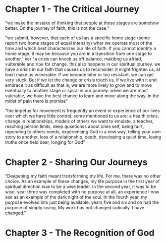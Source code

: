 # Chapter 1 - The Critical Journey
"we make the mistake of thinking that people at those stages are somehow better. On the journey of faith, this is not the case."

"we submit, however, that each of us has a specific home stage (some report two home stages of equal intensity) wher we operate most of the time and which best characterizes our life of faith. If you cannot identify a home stage, it may be because you are  in a transition from one stage to another."
ver
"a crisis can knock us off balance, makibng us afriad, vulterable and ripe for change. this also happens in our spiritual journey. we have a crisis in our faith that causes us to reconsider. it might frighten us, at least make us vulnerable. If we become biter or too resistant, we can get very stuck. But if we let the change or crisis touch us, if we live with it and embrace it as difficult as that is, we are more likely to grow and to move eventually to another stage or spiral in our journey. when we are most vulerable, we have the best chance to learn and move along the way. in the midst of pain there is promise"

"the impetus for movement is frequently an event or experience of our lives over which we have little control. some mentioned to us are: a health crisis, change in relationships, models of others we want to emulate, a teacher, reaching person limits, deep qusetionss about ones self, being hurt, reponding to others needs, experiencing God in a new way, telling your own story to another, loss of a relationship, death, developing a quiet time, losing truths once held dear, longing for God"

# Chapter 2 - Sharing Our Journeys

"Deepening my faith meant transforming my life. For me, there was no other choice. As an example of these changes, my life purpose in the first year of spiritual direction was to be a wise leader. In the second year, it was to be wise. year three was completed with no purpose at all, an experience I now see as an example of the dark night of the soul. In the fourth year, my purpose evolved into just being available. years five and six and on had the purpose of simply loving. My work has not changed radically. I have changed."

# Chapter 3 - The Recognition of God

